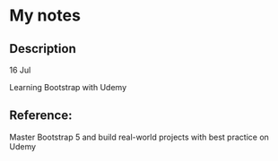 # My notes

## Description
16 Jul

Learning Bootstrap with Udemy


## Reference:
Master Bootstrap 5 and build real-world projects with best practice on Udemy
